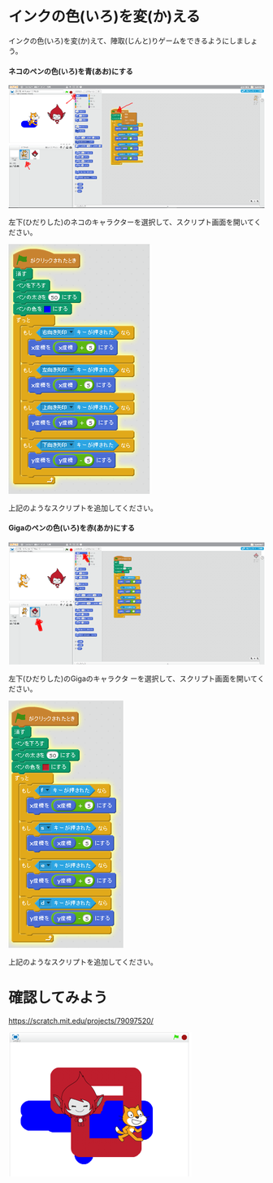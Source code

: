# インクの色(いろ)を変(か)える

インクの色(いろ)を変(か)えて、陣取(じんと)りゲームをできるようにしましょう。

#### ネコのペンの色(いろ)を青(あお)にする

![](match_005b.png)

左下(ひだりした)のネコのキャラクターを選択して、スクリプト画面を開いてください。

![](match3_001a.png)

上記のようなスクリプトを追加してください。


#### Gigaのペンの色(いろ)を赤(あか)にする

![](match3_006a.png)


左下(ひだりした)のGigaのキャラクタ
ーを選択して、スクリプト画面を開いてください。

![](match3_002a.png)

上記のようなスクリプトを追加してください。

# 確認してみよう

https://scratch.mit.edu/projects/79097520/

![](match3_003a.png)

